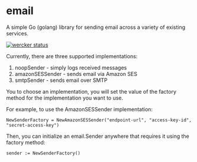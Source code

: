 # email
A simple Go (golang) library for sending email across a variety of existing services.

[![wercker status](https://app.wercker.com/status/dda3c4501ded6999dd0a784fddfd3041/m "wercker status")](https://app.wercker.com/project/bykey/dda3c4501ded6999dd0a784fddfd3041)

Currently, there are three supported implementations:

1. noopSender - simply logs received messages
1. amazonSESSender - sends email via Amazon SES
1. smtpSender - sends email over SMTP

You to choose an implementation, you will set the value of the factory method for the implementation you want to use.

For example, to use the AmazonSESSender implementation:

`NewSenderFactory = NewAmazonSESSender("endpoint-url", "access-key-id", "secret-access-key")`

Then, you can initialize an email.Sender anywhere that requires it using the factory method:

`sender := NewSenderFactory()`
